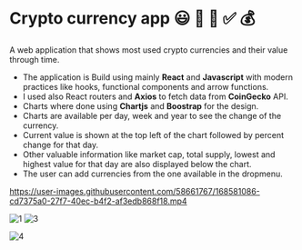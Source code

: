 # Crypto currency app :smiley: 🎉 🦄 :white_check_mark: :moneybag:
A web application that shows most used crypto currencies and their value through time.

* The application is Build using mainly **React** and **Javascript** with modern practices like hooks, functional components and arrow functions.
* I used also React routers and **Axios** to fetch data from **CoinGecko** API.
* Charts where done using **Chartjs** and **Boostrap** for the design.
* Charts are available per day, week and year to see the change of the currency.
* Current value is shown at the top left of the chart followed by percent change for that day.
* Other valuable information like market cap, total supply, lowest and highest value for that day are also displayed below the chart.
* The user can add currencies from the one available in the dropmenu.





https://user-images.githubusercontent.com/58661767/168581086-cd7375a0-27f7-40ec-b4f2-af3edb868f18.mp4

![1](https://user-images.githubusercontent.com/58661767/168821445-06a02355-d727-4009-b7be-2efc68e0b3d1.JPG)
![3](https://user-images.githubusercontent.com/58661767/168821460-d2b21224-7c55-444e-8291-56598f7e6ee6.JPG)

![4](https://user-images.githubusercontent.com/58661767/168821357-d5a02677-7f30-474f-8437-c027ebbc8b08.JPG)
